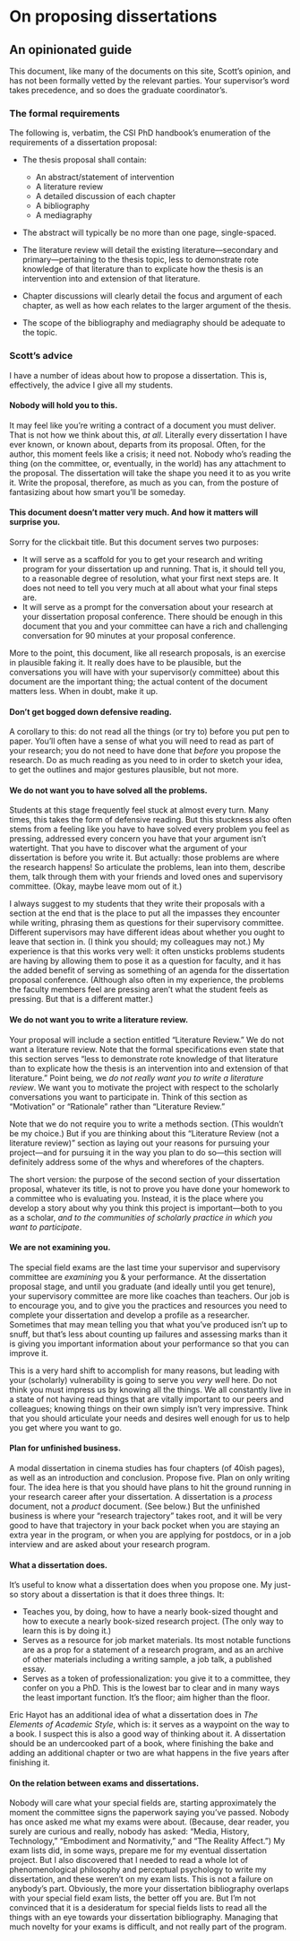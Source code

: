 # On proposing dissertations
## An opinionated guide

This document, like many of the documents on this site, Scott’s opinion, and has not been formally vetted by the relevant parties. Your supervisor’s word takes precedence, and so does the graduate coordinator’s.

### The formal requirements
The following is, verbatim, the CSI PhD handbook’s enumeration of the requirements of a dissertation proposal:

* The thesis proposal shall contain:
  - An abstract/statement of intervention
  - A literature review
  - A detailed discussion of each chapter
  - A bibliography
  - A mediagraphy

* The abstract will typically be no more than one page, single-spaced.
*  The literature review will detail the existing literature—secondary and primary—pertaining to the thesis topic, less to demonstrate rote knowledge of that literature than to explicate how the thesis is an intervention into and extension of that literature.
* Chapter discussions will clearly detail the focus and argument of each chapter, as well as how each relates to the larger argument of the thesis.
* The scope of the bibliography and mediagraphy should be adequate to the topic.

### Scott’s advice
I have a number of ideas about how to propose a dissertation. This is, effectively, the advice I give all my students.

#### Nobody will hold you to this.
It may feel like you’re writing a contract of a document you must deliver. That is not how we think about this, _at all_. Literally every dissertation I have ever known, or known about, departs from its proposal. Often, for the author, this moment feels like a crisis; it need not. Nobody who’s reading the thing (on the committee, or, eventually, in the world) has any attachment to the proposal. The dissertation will take the shape you need it to as you write it. Write the proposal, therefore, as much as you can, from the posture of fantasizing about how smart you’ll be someday.

#### This document doesn’t matter very much. And how it matters will surprise you.
Sorry for the clickbait title. But this document serves two purposes:
* It will serve as a scaffold for you to get your research and writing program for your dissertation up and running. That is, it should tell you, to a reasonable degree of resolution, what your first next steps are. It does not need to tell you very much at all about what your final steps are.
* It will serve as a prompt for the conversation about your research at your dissertation proposal conference. There should be enough in this document that you and your committee can have a rich and challenging conversation for 90 minutes at your proposal conference.

More to the point, this document, like all research proposals, is an exercise in plausible faking it. It really does have to be plausible, but the conversations you will have with your supervisor(y committee) about this document are the important thing; the actual content of the document matters less. When in doubt, make it up.

#### Don’t get bogged down defensive reading.
A corollary to this: do not read all the things (or try to) before you put pen to paper. You’ll often have a sense of what you will need to read as part of your research; you do not need to have done that _before_ you propose the research. Do as much reading as you need to in order to sketch your idea, to get the outlines and major gestures plausible, but not more.

#### We do not want you to have solved all the problems.
Students at this stage frequently feel stuck at almost every turn. Many times, this takes the form of defensive reading. But this stuckness also often stems from a feeling like you have to have solved every problem you feel as pressing, addressed every concern you have that your argument isn’t watertight. That you have to discover what the argument of your dissertation is before you write it. But actually: those problems are where the research happens! So articulate the problems, lean into them, describe them, talk through them with your friends and loved ones and supervisory committee. (Okay, maybe leave mom out of it.)

I always suggest to my students that they write their proposals with a section at the end that is the place to put all the impasses they encounter while writing, phrasing them as questions for their supervisory committee. Different supervisors may have different ideas about whether you ought to leave that section in. (I think you should; my colleagues may not.) My experience is that this works very well: it often unsticks problems students are having by allowing them to pose it as a question for faculty, and it has the added benefit of serving as something of an agenda for the dissertation proposal conference. (Although also often in my experience, the problems the faculty members feel are pressing aren’t what the student feels as pressing. But that is a different matter.)

#### We do not want you to write a literature review.
Your proposal will include a section entitled “Literature Review.” We do not want a literature review. Note that the formal specifications even state that this section serves “less to demonstrate rote knowledge of that literature than to explicate how the thesis is an intervention into and extension of that literature.” Point being, we _do not really want you to write a literature review_. We want you to motivate the project with respect to the scholarly conversations you want to participate in. Think of this section as “Motivation” or “Rationale” rather than “Literature Review.”

Note that we do not require you to write a methods section. (This wouldn’t be my choice.) But if you are thinking about this “Literature Review (not a literature review)” section as laying out your reasons for pursuing your project—and for pursuing it in the way you plan to do so—this section will definitely address some of the whys and wherefores of the chapters.

The short version: the purpose of the second section of your dissertation proposal, whatever its title, is not to prove you have done your homework to a committee who is evaluating you. Instead, it is the place where you develop a story about why you think this project is important—both to you as a scholar, _and to the communities of scholarly practice in which you want to participate_.

#### We are not examining you.
The special field exams are the last time your supervisor and supervisory committee are _examining_ you & your performance. At the dissertation proposal stage, and until you graduate (and ideally until you get tenure), your supervisory committee are more like coaches than teachers. Our job is to encourage you, and to give you the practices and resources you need to complete your dissertation and develop a profile as a researcher. Sometimes that may mean telling you that what you’ve produced isn’t up to snuff, but that’s less about counting up failures and assessing marks than it is giving you important information about your performance so that you can improve it.

This is a very hard shift to accomplish for many reasons, but leading with your (scholarly) vulnerability is going to serve you _very well_ here. Do not think you must impress us by knowing all the things. We all constantly live in a state of not having read things that are vitally important to our peers and colleagues; knowing things on their own simply isn’t very impressive. Think that you should articulate your needs and desires well enough for us to help you get where you want to go.

#### Plan for unfinished business.
A modal dissertation in cinema studies has four chapters (of 40ish pages), as well as an introduction and conclusion. Propose five. Plan on only writing four. The idea here is that you should have plans to hit the ground running in your research career after your dissertation. A dissertation is a _process_ document, not a _product_ document. (See below.) But the unfinished business is where your “research trajectory” takes root, and it will be very good to have that trajectory in your back pocket when you are staying an extra year in the program, or when you are applying for postdocs, or in a job interview and are asked about your research program.

#### What a dissertation does.
It’s useful to know what a dissertation does when you propose one. My just-so story about a dissertation is that it does three things. It:
* Teaches you, by doing, how to have a nearly book-sized thought and how to execute a nearly book-sized research project. (The only way to learn this is by doing it.)
* Serves as a resource for job market materials. Its most notable functions are as a prop for a statement of a research program, and as an archive of other materials including a writing sample, a job talk, a published essay.
* Serves as a token of professionalization: you give it to a committee, they confer on you a PhD. This is the lowest bar to clear and in many ways the least important function. It’s the floor; aim higher than the floor.

Eric Hayot has an additional idea of what a dissertation does in _The Elements of Academic Style_, which is: it serves as a waypoint on the way to a book. I suspect this is also a good way of thinking about it. A dissertation should be an undercooked part of a book, where finishing the bake and adding an additional chapter or two are what happens in the five years after finishing it.

#### On the relation between exams and dissertations.
Nobody will care what your special fields are, starting approximately the moment the committee signs the paperwork saying you’ve passed. Nobody has once asked me what my exams were about. (Because, dear reader, you surely are curious and really, nobody has asked: “Media, History, Technology,” “Embodiment and Normativity,” and “The Reality Affect.”) My exam lists did, in some ways, prepare me for my eventual dissertation project. But I also discovered that I needed to read a whole lot of phenomenological philosophy and perceptual psychology to write my dissertation, and these weren’t on my exam lists. This is not a failure on anybody’s part. Obviously, the more your dissertation bibliography overlaps with your special field exam lists, the better off you are. But I’m not convinced that it is a desideratum for special fields lists to read all the things with an eye towards your dissertation bibliography. Managing that much novelty for your exams is difficult, and not really part of the program.
